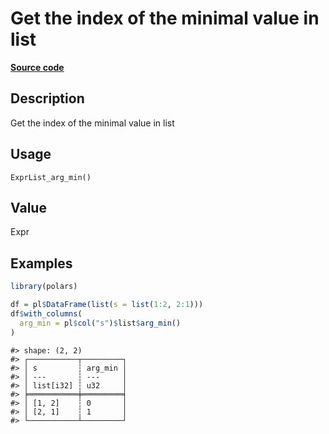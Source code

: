 

# Get the index of the minimal value in list

[**Source code**](https://github.com/pola-rs/r-polars/tree/main/R/expr__list.R#L274)

## Description

Get the index of the minimal value in list

## Usage

<pre><code class='language-R'>ExprList_arg_min()
</code></pre>

## Value

Expr

## Examples

``` r
library(polars)

df = pl$DataFrame(list(s = list(1:2, 2:1)))
df$with_columns(
  arg_min = pl$col("s")$list$arg_min()
)
```

    #> shape: (2, 2)
    #> ┌───────────┬─────────┐
    #> │ s         ┆ arg_min │
    #> │ ---       ┆ ---     │
    #> │ list[i32] ┆ u32     │
    #> ╞═══════════╪═════════╡
    #> │ [1, 2]    ┆ 0       │
    #> │ [2, 1]    ┆ 1       │
    #> └───────────┴─────────┘
